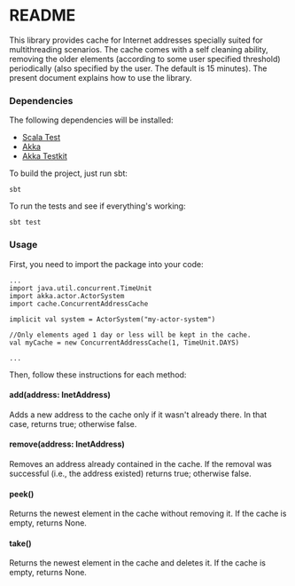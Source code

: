 # README

This library provides cache for Internet addresses specially suited for multithreading scenarios. The cache comes with a self cleaning ability, removing the older elements (according to some user specified threshold) periodically (also specified by the user. The default is 15 minutes). The present document explains how to use the library.

### Dependencies ###

The following dependencies will be installed:
  
  * [Scala Test](http://www.scalatest.org/)
  * [Akka](http://akka.io/)
  * [Akka Testkit](http://doc.akka.io/docs/akka/snapshot/scala/testing.html)

To build the project, just run sbt:

```
sbt
```

To run the tests and see if everything's working:

```
sbt test
```

### Usage ###

First, you need to import the package into your code:

```
...
import java.util.concurrent.TimeUnit
import akka.actor.ActorSystem
import cache.ConcurrentAddressCache

implicit val system = ActorSystem("my-actor-system")

//Only elements aged 1 day or less will be kept in the cache.
val myCache = new ConcurrentAddressCache(1, TimeUnit.DAYS)

...
```

Then, follow these instructions for each method:

#### add(address: InetAddress)

Adds a new address to the cache only if it wasn't already there. In that case, returns true; otherwise false.

#### remove(address: InetAddress)

Removes an address already contained in the cache. If the removal was successful (i.e., the address existed) returns true; otherwise false.

#### peek()

Returns the newest element in the cache without removing it. If the cache is empty, returns None.

#### take()

Returns the newest element in the cache and deletes it. If the cache is empty, returns None.